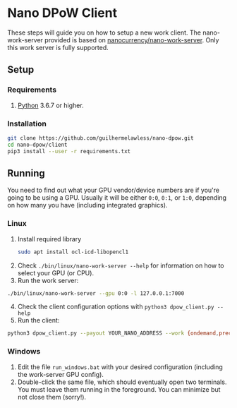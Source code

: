 # Nano DPoW Client

These steps will guide you on how to setup a new work client. The nano-work-server provided is based on [nanocurrency/nano-work-server](https://github.com/nanocurrency/nano-work-server). Only this work server is fully supported.

## Setup

### Requirements

1. [Python](https://www.python.org/) 3.6.7 or higher.

### Installation

```bash
git clone https://github.com/guilhermelawless/nano-dpow.git
cd nano-dpow/client
pip3 install --user -r requirements.txt
```

## Running

You need to find out what your GPU vendor/device numbers are if you're going to be using a GPU. Usually it will be either `0:0`, `0:1`, or `1:0`, depending on how many you have (including integrated graphics).

### Linux

1. Install required library
   ```bash
   sudo apt install ocl-icd-libopencl1
   ```
2. Check `./bin/linux/nano-work-server --help` for information on how to select your GPU (or CPU).
3. Run the work server:
  ```bash
  ./bin/linux/nano-work-server --gpu 0:0 -l 127.0.0.1:7000
  ```
4. Check the client configuration options with `python3 dpow_client.py --help`
5. Run the client:
  ```bash
  python3 dpow_client.py --payout YOUR_NANO_ADDRESS --work {ondemand,precache,any}
  ```

### Windows

1. Edit the file `run_windows.bat` with your desired configuration (including the work-server GPU config).
2. Double-click the same file, which should eventually open two terminals. You must leave them running in the foreground. You can minimize but not close them (sorry!).
